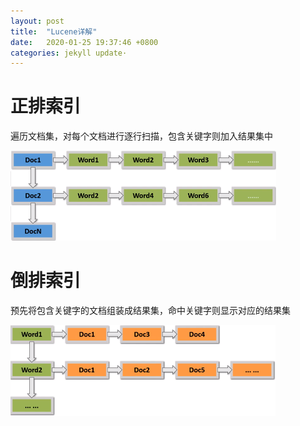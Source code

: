 ```yaml
---
layout: post
title:  "Lucene详解"
date:   2020-01-25 19:37:46 +0800
categories: jekyll update·
---
```


#	正排索引

遍历文档集，对每个文档进行逐行扫描，包含关键字则加入结果集中

![正排索引](/images/正排索引.png)

# 倒排索引

预先将包含关键字的文档组装成结果集，命中关键字则显示对应的结果集

![倒排索引](/images/倒排索引.png)